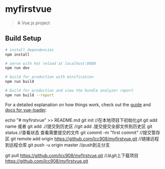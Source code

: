 # myfirstvue

> A Vue.js project

## Build Setup

``` bash
# install dependencies
npm install

# serve with hot reload at localhost:8080
npm run dev

# build for production with minification
npm run build

# build for production and view the bundle analyzer report
npm run build --report
```

For a detailed explanation on how things work, check out the [guide](http://vuejs-templates.github.io/webpack/) and [docs for vue-loader](http://vuejs.github.io/vue-loader).

echo "# myfirstvue" >> README.md
git init  //在本地项目下初始化git
git add name 或者 git add .//提交到历史区    //git add .提交提交全部文件到历史区
git status  //查看状态 查看需要提交的文件
git commit -m "first commit" //提交暂存区
git remote add origin https://github.com/lcc908/myfirstvue.git //链接远程到远程仓库
git push -u origin master //push到主分支

git pull https://github.com/lcc908/myfirstvue.git //从git上下载项目
https://github.com/lcc908/myfirstvue.git

